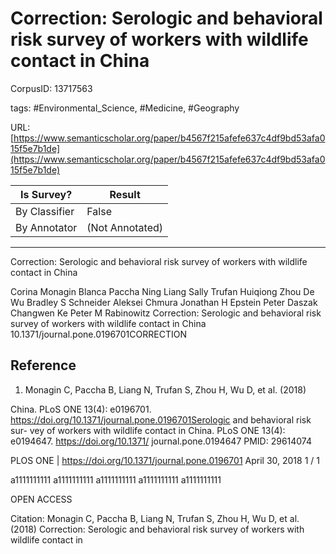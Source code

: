 # Correction: Serologic and behavioral risk survey of workers with wildlife contact in China

CorpusID: 13717563
 
tags: #Environmental_Science, #Medicine, #Geography

URL: [https://www.semanticscholar.org/paper/b4567f215afefe637c4df9bd53afa015f5e7b1de](https://www.semanticscholar.org/paper/b4567f215afefe637c4df9bd53afa015f5e7b1de)
 
| Is Survey?        | Result          |
| ----------------- | --------------- |
| By Classifier     | False |
| By Annotator      | (Not Annotated) |

---

Correction: Serologic and behavioral risk survey of workers with wildlife contact in China


Corina Monagin 
Blanca Paccha 
Ning Liang 
Sally Trufan 
Huiqiong Zhou 
De Wu 
Bradley S Schneider 
Aleksei Chmura 
Jonathan H Epstein 
Peter Daszak 
Changwen Ke 
Peter M Rabinowitz 
Correction: Serologic and behavioral risk survey of workers with wildlife contact in China
10.1371/journal.pone.0196701CORRECTION


## Reference

1. Monagin C, Paccha B, Liang N, Trufan S, Zhou H, Wu D, et al. (2018) 


China. PLoS ONE 13(4): e0196701. https://doi.org/10.1371/journal.pone.0196701Serologic and behavioral risk sur-
vey of workers with wildlife contact in China. PLoS ONE 13(4): e0194647. https://doi.org/10.1371/ 
journal.pone.0194647 PMID: 29614074 

PLOS ONE | https://doi.org/10.1371/journal.pone.0196701 April 30, 2018 
1 / 1 

a1111111111 
a1111111111 
a1111111111 
a1111111111 
a1111111111 

OPEN ACCESS 

Citation: Monagin C, Paccha B, Liang N, Trufan S, 
Zhou H, Wu D, et al. (2018) Correction: Serologic 
and behavioral risk survey of workers with wildlife 
contact in